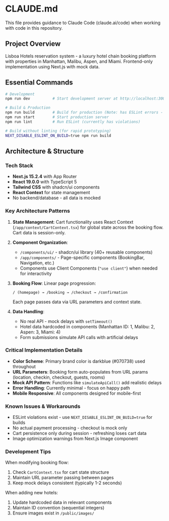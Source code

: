 # CLAUDE.md

This file provides guidance to Claude Code (claude.ai/code) when working with code in this repository.

## Project Overview
Lisboa Hotels reservation system - a luxury hotel chain booking platform with properties in Manhattan, Malibu, Aspen, and Miami. Frontend-only implementation using Next.js with mock data.

## Essential Commands

```bash
# Development
npm run dev          # Start development server at http://localhost:3000

# Build & Production
npm run build        # Build for production (Note: has ESLint errors - use NEXT_DISABLE_ESLINT_ON_BUILD=true)
npm run start        # Start production server
npm run lint         # Run ESLint (currently has violations)

# Build without linting (for rapid prototyping)
NEXT_DISABLE_ESLINT_ON_BUILD=true npm run build
```

## Architecture & Structure

### Tech Stack
- **Next.js 15.2.4** with App Router
- **React 19.0.0** with TypeScript 5
- **Tailwind CSS** with shadcn/ui components
- **React Context** for state management
- No backend/database - all data is mocked

### Key Architecture Patterns

1. **State Management**: Cart functionality uses React Context (`/app/context/CartContext.tsx`) for global state across the booking flow. Cart data is session-only.

2. **Component Organization**:
   - `/components/ui/` - shadcn/ui library (40+ reusable components)
   - `/app/components/` - Page-specific components (BookingBar, Navigation, etc.)
   - Components use Client Components (`"use client"`) when needed for interactivity

3. **Booking Flow**: Linear page progression:
   ```
   / (homepage) → /booking → /checkout → /confirmation
   ```
   Each page passes data via URL parameters and context state.

4. **Data Handling**: 
   - No real API - mock delays with `setTimeout()`
   - Hotel data hardcoded in components (Manhattan ID: 1, Malibu: 2, Aspen: 3, Miami: 4)
   - Form submissions simulate API calls with artificial delays

### Critical Implementation Details

- **Color Scheme**: Primary brand color is darkblue (#070738) used throughout
- **URL Parameters**: Booking form auto-populates from URL params (location, checkin, checkout, guests, rooms)
- **Mock API Pattern**: Functions like `simulateApiCall()` add realistic delays
- **Error Handling**: Currently minimal - focus on happy path
- **Mobile Responsive**: All components designed for mobile-first

### Known Issues & Workarounds

- ESLint violations exist - use `NEXT_DISABLE_ESLINT_ON_BUILD=true` for builds
- No actual payment processing - checkout is mock only
- Cart persistence only during session - refreshing loses cart data
- Image optimization warnings from Next.js Image component

### Development Tips

When modifying booking flow:
1. Check `CartContext.tsx` for cart state structure
2. Maintain URL parameter passing between pages
3. Keep mock delays consistent (typically 1-2 seconds)

When adding new hotels:
1. Update hardcoded data in relevant components
2. Maintain ID convention (sequential integers)
3. Ensure images exist in `/public/images/`